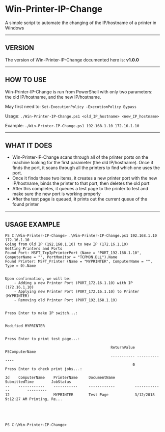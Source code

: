 # Win-Printer-IP-Change
A simple script to automate the changing of the IP/hostname of a printer in Windows



-----------------------------------------
## VERSION
The version of Win-Printer-IP-Change documented here is: **v1.0.0**



-----------------------------------------
## HOW TO USE
Win-Printer-IP-Change is run from PowerShell with only two parameters: the old IP/hostname, and the new IP/hostname.

May first need to: `Set-ExecutionPolicy -ExecutionPolicy Bypass`

Usage: `./Win-Printer-IP-Change.ps1 <old_IP_hostname> <new_IP_hostname>`

Example: `./Win-Printer-IP-Change.ps1 192.168.1.10 172.16.1.10`

-----------------------------------------
## WHAT IT DOES
- Win-Printer-IP-Change scans through all of the printer ports on the machine looking for the first parameter (the old IP/hostname). Once it finds the port, it scans through all the printers to find which one uses the port.
- Once it finds these two items, it creates a new printer port with the new IP/hostname, binds the printer to that port, then deletes the old port
- After this completes, it queues a test page to the printer to test and make sure the new port is working properly
- After the test page is queued, it prints out the current queue of the found printer



-----------------------------------------
## USAGE EXAMPLE
```
PS C:\Win-Printer-IP-Change> .\Win-Printer-IP-Change.ps1 192.168.1.10 172.16.1.10
Going from Old IP (192.168.1.10) to New IP (172.16.1.10)
Getting Printers and Ports
Found Port: MSFT_TcpIpPrinterPort (Name = "PORT_192.168.1.10", ComputerName = "", PortMonitor = "TCPMON.DLL").Name
Found Printer: MSFT_Printer (Name = "MYPRINTER", ComputerName = "", Type = 0).Name


Upon confirmation, we will be:
    - Adding a new Printer Port (PORT_172.16.1.10) with IP (172.16.1.10)
    - Applying new Printer Port (PORT_172.16.1.10) to Printer (MYPRINTER)
    - Removing old Printer Port (PORT_192.168.1.10)


Press Enter to make IP switch...:


Modified MYPRINTER


Press Enter to print test page...:

                                                ReturnValue PSComputerName
                                                ----------- --------------
                                                          0
Press Enter to check print jobs...:

Id    ComputerName    PrinterName     DocumentName         SubmittedTime        JobStatus
--    ------------    -----------     ------------         -------------        ---------
12                    MYPRINTER       Test Page            3/12/2018 9:12:27 AM Printing, Re...





PS C:\Win-Printer-IP-Change>
```